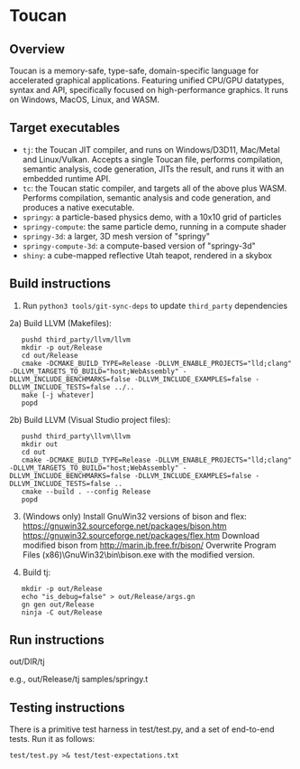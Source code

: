 # Toucan

## Overview

Toucan is a memory-safe, type-safe, domain-specific language for
accelerated graphical applications.  Featuring unified CPU/GPU
datatypes, syntax and API, specifically focused on high-performance
graphics. It runs on Windows, MacOS, Linux, and WASM.

## Target executables

- `tj`: the Toucan JIT compiler, and runs on Windows/D3D11, Mac/Metal and Linux/Vulkan. Accepts a single Toucan file, performs compilation, semantic analysis, code generation, JITs the result, and runs it with an embedded runtime API.
- `tc`: the Toucan static compiler, and targets all of the above plus WASM. Performs compilation, semantic analysis and code generation, and produces a native executable.
- `springy`: a particle-based physics demo, with a 10x10 grid of particles
- `springy-compute`: the same particle demo, running in a compute shader
- `springy-3d`: a larger, 3D mesh version of "springy"
- `springy-compute-3d`: a compute-based version of "springy-3d"
- `shiny`: a cube-mapped reflective Utah teapot, rendered in a skybox

## Build instructions

1) Run `python3 tools/git-sync-deps` to update `third_party` dependencies

2a) Build LLVM (Makefiles):
```
   pushd third_party/llvm/llvm
   mkdir -p out/Release
   cd out/Release
   cmake -DCMAKE_BUILD_TYPE=Release -DLLVM_ENABLE_PROJECTS="lld;clang" -DLLVM_TARGETS_TO_BUILD="host;WebAssembly" -DLLVM_INCLUDE_BENCHMARKS=false -DLLVM_INCLUDE_EXAMPLES=false -DLLVM_INCLUDE_TESTS=false ../..
   make [-j whatever]
   popd
```

2b) Build LLVM (Visual Studio project files):
```
   pushd third_party\llvm\llvm
   mkdir out
   cd out
   cmake -DCMAKE_BUILD_TYPE=Release -DLLVM_ENABLE_PROJECTS="lld;clang" -DLLVM_TARGETS_TO_BUILD="host;WebAssembly" -DLLVM_INCLUDE_BENCHMARKS=false -DLLVM_INCLUDE_EXAMPLES=false -DLLVM_INCLUDE_TESTS=false ..
   cmake --build . --config Release
   popd
```

3) (Windows only)
   Install GnuWin32 versions of bison and flex:
   https://gnuwin32.sourceforge.net/packages/bison.htm
   https://gnuwin32.sourceforge.net/packages/flex.htm
   Download modified bison from http://marin.jb.free.fr/bison/
   Overwrite Program Files (x86)\GnuWin32\bin\bison.exe with the modified version.

4) Build tj:

```
   mkdir -p out/Release
   echo "is_debug=false" > out/Release/args.gn
   gn gen out/Release
   ninja -C out/Release
```

## Run instructions

out/DIR/tj <filename>

e.g., out/Release/tj samples/springy.t

## Testing instructions

There is a primitive test harness in test/test.py, and a set of end-to-end
tests. Run it as follows:

`test/test.py >& test/test-expectations.txt`
